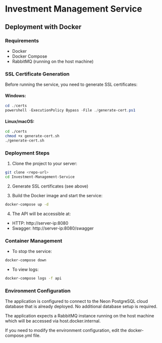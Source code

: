 # Investment Management Service

## Deployment with Docker

### Requirements
- Docker
- Docker Compose
- RabbitMQ (running on the host machine)

### SSL Certificate Generation
Before running the service, you need to generate SSL certificates:

#### Windows:
```powershell
cd ./certs
powershell -ExecutionPolicy Bypass -File ./generate-cert.ps1
```

#### Linux/macOS:
```bash
cd ./certs
chmod +x generate-cert.sh
./generate-cert.sh
```

### Deployment Steps

1. Clone the project to your server:
```bash
git clone <repo-url>
cd Investment-Management-Service
```

2. Generate SSL certificates (see above)

3. Build the Docker image and start the service:
```bash
docker-compose up -d
```

4. The API will be accessible at:
- HTTP: http://server-ip:8080
- Swagger: http://server-ip:8080/swagger

### Container Management

- To stop the service:
```bash
docker-compose down
```

- To view logs:
```bash
docker-compose logs -f api
```

### Environment Configuration

The application is configured to connect to the Neon PostgreSQL cloud database that is already deployed. No additional database setup is required.

The application expects a RabbitMQ instance running on the host machine which will be accessed via host.docker.internal.

If you need to modify the environment configuration, edit the docker-compose.yml file. 